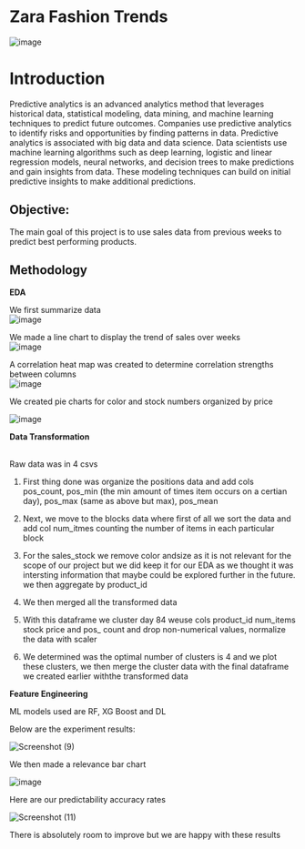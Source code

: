 # Zara Fashion Trends


![image](https://cloudinary.hbs.edu/hbsit/image/upload/s--YocdHEbD--/f_auto,c_fill,h_375,w_750,/v20200101/A17A58369E0D9FBC28574F424FBDB551.jpg)


# Introduction											
Predictive analytics is an advanced analytics method that leverages historical data, statistical modeling, data mining, and machine learning techniques to predict future outcomes. Companies use predictive analytics to identify risks and opportunities by finding patterns in data. Predictive analytics is associated with big data and data science. Data scientists use machine learning algorithms such as deep learning, logistic and linear regression models, neural networks, and decision trees to make predictions and gain insights from data. These modeling techniques can build on initial predictive insights to make additional predictions.


## Objective: 

The main goal of this project is to use sales data from previous weeks to predict best performing products.

## Methodology


**EDA**<br>

We first summarize data <br>
![image](https://user-images.githubusercontent.com/116039323/232681011-73c66132-cd58-4995-ad99-3affcd1f5630.png)<br>

We made a line chart to display the trend of sales over weeks<br>
![image](https://user-images.githubusercontent.com/116039323/232681316-5907b2be-1857-40ab-83de-b0c635afcf86.png)<br>

A correlation heat map was created to determine correlation strengths between columns<br>
![image](https://user-images.githubusercontent.com/116039323/232681542-bdeb8381-ba40-40b7-8c1e-1ae13d3a821c.png)<br>

We created pie charts for color and stock numbers organized by price

![image](https://user-images.githubusercontent.com/116124534/232896435-d0673e37-dd6c-4408-818e-96a4e12ada5c.png)




**Data Transformation**<br><br>

Raw data was in 4 csvs

1. First thing done was organize the positions data and add cols pos_count, pos_min (the min amount of times item occurs on a certian day), pos_max (same as above but max), pos_mean

2. Next, we move to the blocks data where first of all we sort the data and add col num_itmes counting the number of items in each particular block

3. For the sales_stock we remove color andsize as it is not relevant for the scope of our project but we did keep it for our EDA as we thought it was intersting information that maybe could be explored further in the future. we then aggregate by product_id

4. We then merged all the transformed data 

5. With this dataframe we cluster day 84 weuse cols product_id num_items stock price and pos_ count and drop non-numerical values, normalize the data with scaler

6. We determined was the optimal number of clusters is 4 and we plot these clusters, we then merge the cluster data with the final dataframe we created earlier withthe transformed data


**Feature Engineering**

ML models used are RF, XG Boost and DL

Below are the experiment results:

![Screenshot (9)](https://user-images.githubusercontent.com/116039323/232682613-0e9deae3-0971-4c78-baa9-a54203ca2468.png)

We then made a relevance bar chart 

![image](https://user-images.githubusercontent.com/116039323/232682917-b27dffef-54e3-4651-aad1-9bf97aaf3ddf.png)

Here are our predictability accuracy rates

![Screenshot (11)](https://user-images.githubusercontent.com/116039323/232683161-fa908d4a-c2f5-49f0-85d8-6f65b5d451e7.png)<br>


There is absolutely room to improve but we are happy with these results


[^1]: Interestingly, this new feature ended up being second important feature in the last (or best) model.


